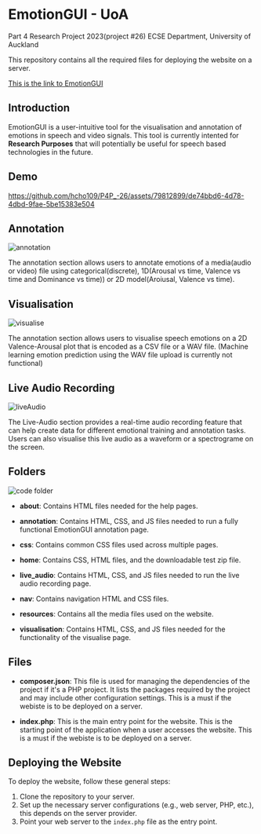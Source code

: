 # EmotionGUI - UoA

Part 4 Research Project 2023(project #26) ECSE Department, University of Auckland

This repository contains all the required files for deploying the website on a server.

[This is the link to EmotionGUI](https://emotiongui-6e64839cbbec.herokuapp.com/home/home.html)

## Introduction
EmotionGUI is a user-intuitive tool for the visualisation and annotation of emotions in speech and video signals. This tool is currently intented for **Research Purposes** that will potentially be useful for speech based technologies in the future.

## Demo
https://github.com/hcho109/P4P_-26/assets/79812899/de74bbd6-4d78-4dbd-9fae-5be15383e504

## Annotation
![annotation](https://github.com/hcho109/P4P_-26/assets/79812899/77457974-89a3-4122-a18c-32018d6fd163)

The annotation section allows users to annotate emotions of a media(audio or video) file using categorical(discrete), 1D(Arousal vs time, Valence vs time and Dominance vs time)) or 2D model(Aroiusal, Valence vs time).

## Visualisation
![visualise](https://github.com/hcho109/P4P_-26/assets/79812899/d89c6295-6564-4c29-9a0f-e53c48bc375d)

The annotation section allows users to visualise speech emotions on a 2D Valence-Arousal plot that is encoded as a CSV file or a WAV file. (Machine learning emotion prediction using the WAV file upload is currently not functional)

## Live Audio Recording
![liveAudio](https://github.com/hcho109/P4P_-26/assets/79812899/55587c0d-c673-4f54-90b8-301710c2e689)

The Live-Audio section provides a real-time audio recording feature that can help create data for different emotional training and annotation tasks. Users can also visualise this live audio as a waveform or a spectrograme on the screen.

## Folders
![code folder](https://github.com/hcho109/P4P_-26/assets/79812899/a47fcc97-969d-4bd3-abda-e7695731e582)

- **about**: Contains HTML files needed for the help pages.

- **annotation**: Contains HTML, CSS, and JS files needed to run a fully functional EmotionGUI annotation page.

- **css**: Contains common CSS files used across multiple pages.

- **home**: Contains CSS, HTML files, and the downloadable test zip file.

- **live_audio**: Contains HTML, CSS, and JS files needed to run the live audio recording page.

- **nav**: Contains navigation HTML and CSS files.

- **resources**: Contains all the media files used on the website.

- **visualisation**: Contains HTML, CSS, and JS files needed for the functionality of the visualise page.

## Files

- **composer.json**: This file is used for managing the dependencies of the project if it's a PHP project. It lists the packages required by the project and may include other configuration settings. This is a must if the webiste is to be deployed on a server.  

- **index.php**: This is the main entry point for the website. This is the starting point of the application when a user accesses the website. This is a must if the webiste is to be deployed on a server.  

## Deploying the Website

To deploy the website, follow these general steps:

1. Clone the repository to your server.
2. Set up the necessary server configurations (e.g., web server, PHP, etc.), this depends on the server provider.
5. Point your web server to the `index.php` file as the entry point.
